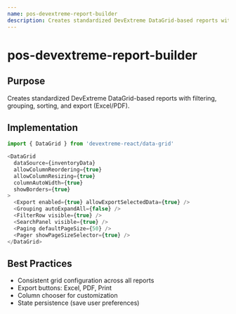 ```yaml
---
name: pos-devextreme-report-builder
description: Creates standardized DevExtreme DataGrid-based reports with filtering, grouping, sorting, and export
---
```


# pos-devextreme-report-builder

## Purpose
Creates standardized DevExtreme DataGrid-based reports with filtering, grouping, sorting, and export (Excel/PDF).

## Implementation
```typescript
import { DataGrid } from 'devextreme-react/data-grid'

<DataGrid
  dataSource={inventoryData}
  allowColumnReordering={true}
  allowColumnResizing={true}
  columnAutoWidth={true}
  showBorders={true}
>
  <Export enabled={true} allowExportSelectedData={true} />
  <Grouping autoExpandAll={false} />
  <FilterRow visible={true} />
  <SearchPanel visible={true} />
  <Paging defaultPageSize={50} />
  <Pager showPageSizeSelector={true} />
</DataGrid>
```

## Best Practices
- Consistent grid configuration across all reports
- Export buttons: Excel, PDF, Print
- Column chooser for customization
- State persistence (save user preferences)
